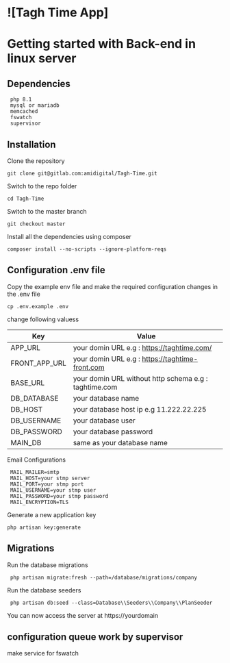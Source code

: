 # ![Tagh Time App]


# Getting started with Back-end in linux server
## Dependencies
     php 8.1
     mysql or mariadb
     memcached
     fswatch
     supervisor
     
## Installation

Clone the repository

    git clone git@gitlab.com:amidigital/Tagh-Time.git

Switch to the repo folder

    cd Tagh-Time


Switch to the master branch

    git checkout master
    
Install all the dependencies using composer

    composer install --no-scripts --ignore-platform-reqs

## Configuration .env file
Copy the example env file and make the required configuration changes in the .env file


    cp .env.example .env

change  following valuess

| **Key**          	| **Value**                                                 |
|------------------	|--------------------------------------------------	     |
| APP_URL       	| your domin URL e.g : https://taghtime.com/                |
| FRONT_APP_URL 	| your domin URL e.g : https://taghtime-front.com 	     |
| BASE_URL    	     | your domin URL without http schema e.g   : taghtime.com  	|
| DB_DATABASE       | your database name                                   	|
| DB_HOST           | your database host ip e.g 11.222.22.225                  	|
| DB_USERNAME       | your database user                                      	|
| DB_PASSWORD       | your database password                               	|
| MAIN_DB    	     | same as your database name                               	|


Email Configurations

     MAIL_MAILER=smtp
     MAIL_HOST=your stmp server
     MAIL_PORT=your stmp port
     MAIL_USERNAME=your stmp user
     MAIL_PASSWORD=your stmp password
     MAIL_ENCRYPTION=TLS


Generate a new application key

    php artisan key:generate

## Migrations 
Run the database migrations

     php artisan migrate:fresh --path=/database/migrations/company

 Run the database seeders
 
     php artisan db:seed --class=Database\\Seeders\\Company\\PlanSeeder

  

You can now access the server at https://yourdomain

## configuration queue work by supervisor
   make service for fswatch
